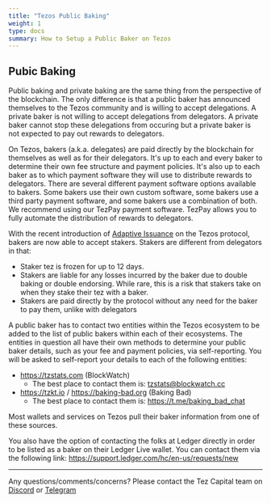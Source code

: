 ```yaml
---
title: "Tezos Public Baking"
weight: 1
type: docs
summary: How to Setup a Public Baker on Tezos
---
```


## Pubic Baking
Public baking and private baking are the same thing from the perspective of the blockchain. The only difference is that a public baker has announced themselves to the Tezos community and is willing to accept delegations. A private baker is not willing to accept delegations from delegators. A private baker cannot stop these delegations from occuring but a private baker is not expected to pay out rewards to delegators.

On Tezos, bakers (a.k.a. delegates) are paid directly by the blockchain for themselves as well as for their delegators. It's up to each and every baker to determine their own fee structure and payment policies. It's also up to each baker as to which payment software they will use to distribute rewards to delegators. There are several different payment software options available to bakers. Some bakers use their own custom software, some bakers use a third party payment software, and some bakers use a combination of both. We recommend using our TezPay payment software. TezPay allows you to fully automate the distribution of rewards to delegators.

With the recent introduction of [Adaptive Issuance](https://research-development.nomadic-labs.com/adaptive-issuance-paris.html#the-new-staker-role) on the Tezos protocol, bakers are now able to accept stakers. Stakers are different from delegators in that:
* Staker tez is frozen for up to 12 days.
* Stakers are liable for any losses incurred by the baker due to double baking or double endorsing. While rare, this is a risk that stakers take on when they stake their tez with a baker.
* Stakers are paid directly by the protocol without any need for the baker to pay them, unlike with delegators

A public baker has to contact two entities within the Tezos ecosystem to be added to the list of public bakers within each of their ecosystems. The entities in question all have their own methods to determine your public baker details, such as your fee and payment policies, via self-reporting. You will be asked to self-report your details to each of the following entities:
* https://tzstats.com (BlockWatch)
  * The best place to contact them is: tzstats@blockwatch.cc
* https://tzkt.io / https://baking-bad.org (Baking Bad)
  * The best place to contact them is: https://t.me/baking_bad_chat 

Most wallets and services on Tezos pull their baker information from one of these sources.

You also have the option of contacting the folks at Ledger directly in order to be listed as a baker on their Ledger Live wallet. You can contact them via the following link: https://support.ledger.com/hc/en-us/requests/new


---

Any questions/comments/concerns? Please contact the Tez Capital team on
[Discord](https://discord.gg/cVGMA4MaNM) or [Telegram](https://t.me/tezcapital) 